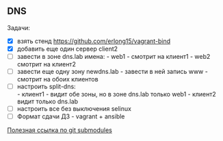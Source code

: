 ## DNS

Задачи:

- [X] взять стенд https://github.com/erlong15/vagrant-bind
- [X] добавить еще один сервер client2
- [ ] завести в зоне dns.lab имена: 
        - web1 - смотрит на клиент1
        - web2 смотрит на клиент2
- [ ] завести еще одну зону newdns.lab
        - завести в ней запись www - смотрит на обоих клиентов
- [ ] настроить split-dns:  
        - клиент1 - видит обе зоны, но в зоне dns.lab только web1
        - клиент2 видит только dns.lab
- [ ] настроить все без выключения selinux
- [ ] Формат сдачи ДЗ - vagrant + ansible

[Полезная ссылка по git submodules](https://git-scm.com/book/ru/v2/%D0%98%D0%BD%D1%81%D1%82%D1%80%D1%83%D0%BC%D0%B5%D0%BD%D1%82%D1%8B-Git-%D0%9F%D0%BE%D0%B4%D0%BC%D0%BE%D0%B4%D1%83%D0%BB%D0%B8)

